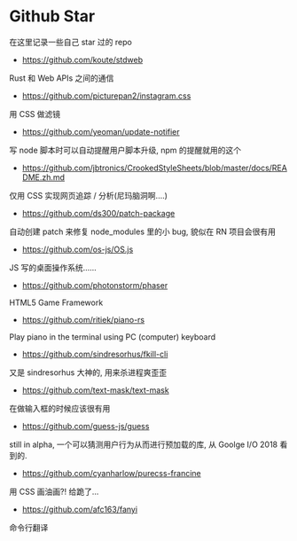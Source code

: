 # Github Star

在这里记录一些自己 star 过的 repo

* https://github.com/koute/stdweb

Rust 和 Web APIs 之间的通信

* https://github.com/picturepan2/instagram.css

用 CSS 做滤镜

* https://github.com/yeoman/update-notifier

写 node 脚本时可以自动提醒用户脚本升级, npm 的提醒就用的这个

* https://github.com/jbtronics/CrookedStyleSheets/blob/master/docs/README.zh.md

仅用 CSS 实现网页追踪 / 分析(尼玛脑洞啊....)

* https://github.com/ds300/patch-package

自动创建 patch 来修复 node_modules 里的小 bug, 貌似在 RN 项目会很有用

* https://github.com/os-js/OS.js

JS 写的桌面操作系统......

* https://github.com/photonstorm/phaser

HTML5 Game Framework

* https://github.com/ritiek/piano-rs

Play piano in the terminal using PC (computer) keyboard

* https://github.com/sindresorhus/fkill-cli

又是 sindresorhus 大神的, 用来杀进程爽歪歪

* https://github.com/text-mask/text-mask

在做输入框的时候应该很有用

* https://github.com/guess-js/guess

still in alpha, 一个可以猜测用户行为从而进行预加载的库, 从 Goolge I/O 2018 看到的.

* https://github.com/cyanharlow/purecss-francine

用 CSS 画油画?! 给跪了...

* https://github.com/afc163/fanyi

命令行翻译